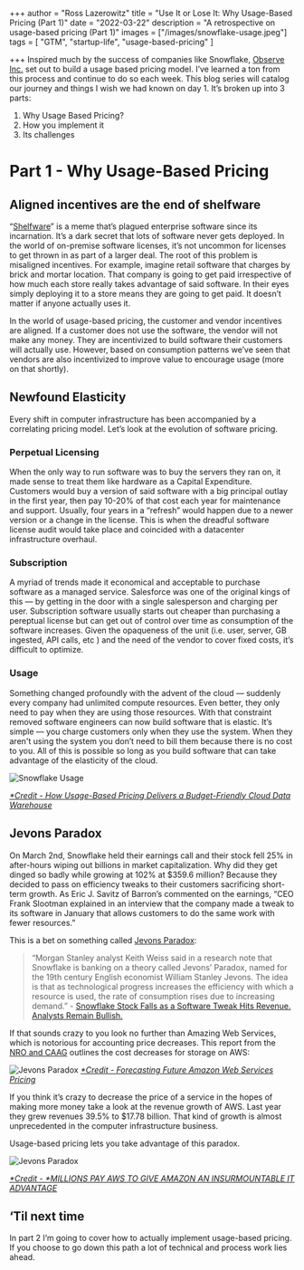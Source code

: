 +++
author = "Ross Lazerowitz"
title = "Use It or Lose It: Why Usage-Based Pricing (Part 1)"
date = "2022-03-22"
description = "A retrospective on usage-based pricing (Part 1)"
images = ["/images/snowflake-usage.jpeg"]
tags = [
    "GTM",
    "startup-life",
    "usage-based-pricing"
]

+++
Inspired much by the success of companies like Snowflake, [Observe Inc.](https://observeinc.com/) set out to build a usage based pricing model. I’ve learned a ton from this process and continue to do so each week. This blog series will catalog our journey and things I wish we had known on day 1. It’s broken up into 3 parts:
1. Why Usage Based Pricing?
2. How you implement it
3. Its challenges

<!--more-->

# Part 1 - Why Usage-Based Pricing
## Aligned incentives are the end of shelfware
“[Shelfware](https://www.techtarget.com/searchsap/definition/shelfware#:~:text=Shelfware%20is%20slang%20for%20software,of%20working%20with%20legacy%20applications.)” is a meme that’s plagued enterprise software since its incarnation. It’s a dark secret that lots of software never gets deployed. In the world of on-premise software licenses, it’s not uncommon for licenses to get thrown in as part of a larger deal. The root of this problem is misaligned incentives. For example, imagine retail software that charges by brick and mortar location. That company is going to get paid irrespective of how much each store really takes advantage of said software. In their eyes simply deploying it to a store means they are going to get paid. It doesn’t matter if anyone actually uses it. 

In the world of usage-based pricing, the customer and vendor incentives are aligned. If a customer does not use the software, the vendor will not make any money. They are incentivized to build software their customers will actually use. However, based on consumption patterns we’ve seen that vendors are also incentivized to improve value to encourage usage (more on that shortly).

## Newfound Elasticity
Every shift in computer infrastructure has been accompanied by a correlating pricing model. Let’s look at the evolution of software pricing.

### Perpetual Licensing
When the only way to run software was to buy the servers they ran on, it made sense to treat them like hardware as a Capital Expenditure. Customers would buy a version of said software with a big principal outlay in the first year, then pay 10-20% of that cost each year for maintenance and support. Usually, four years in a “refresh” would happen due to a newer version or a change in the license. This is when the dreadful software license audit would take place and coincided with a datacenter infrastructure overhaul.

### Subscription
A myriad of trends made it economical and acceptable to purchase software as a managed service. Salesforce was one of the original kings of this — by getting in the door with a single salesperson and charging per user. Subscription software usually starts out cheaper than purchasing a pereptual license but can get out of control over time as consumption of the software increases. Given the opaqueness of the unit (i.e. user, server, GB ingested, API calls, etc ) and the need of the vendor to cover fixed costs, it’s difficult to optimize.

### Usage
Something changed profoundly with the advent of the cloud — suddenly every company had unlimited compute resources. Even better, they only need to pay when they are using those resources. With that constraint removed software engineers can now build software that is elastic. It’s simple — you charge customers only when they use the system. When they aren't using the system you don’t need to bill them because there is no cost to you. All of this is possible so long as you build software that can take advantage of the elasticity of the cloud.

![Snowflake Usage](/images/snowflake-usage.jpeg)

*[*Credit - How Usage-Based Pricing Delivers a Budget-Friendly Cloud Data Warehouse](https://www.snowflake.com/blog/how-usage-based-pricing-delivers-a-budget-friendly-cloud-data-warehouse/)*

## Jevons Paradox
On March 2nd, Snowflake held their earnings call and their stock fell 25% in after-hours wiping out billions in market capitalization. Why did they get dinged so badly while growing at 102% at $359.6 million? Because they decided to pass on efficiency tweaks to their customers sacrificing short-term growth. As Eric J. Savitz of Barron’s commented on the earnings,  “CEO Frank Slootman explained in an interview that the company made a tweak to its software in January that allows customers to do the same work with fewer resources.” 

This is a bet on something called [Jevons Paradox](https://en.wikipedia.org/wiki/Jevons_paradox#:~:text=In%20economics%2C%20the%20Jevons%20paradox,rises%20due%20to%20increasing%20demand.):

> “Morgan Stanley analyst Keith Weiss said in a research note that Snowflake is banking on a theory called Jevons’ Paradox, named for the 19th century English economist William Stanley Jevons. The idea is that as technological progress increases the efficiency with which a resource is used, the rate of consumption rises due to increasing demand.” - [Snowflake Stock Falls as a Software Tweak Hits Revenue. Analysts Remain Bullish.](https://www.barrons.com/articles/snowflake-stock-falls-as-a-software-tweak-hits-revenue-analysts-remain-bullish-51646333077?reflink=article_emailShare)


If that sounds crazy to you look no further than Amazing Web Services, which is notorious for accounting price decreases. This report from the [NRO and CAAG](https://www.iceaaonline.com/ready/wp-content/uploads/2019/06/CC06-Paper-Forecasting-Future-Amazon-Web-Services-Pricing-Souiri.pdf) outlines the cost decreases for storage on AWS:

![Jevons Paradox](/images/s3-jevon.png)
*[*Credit - Forecasting Future Amazon Web Services Pricing](https://www.iceaaonline.com/ready/wp-content/uploads/2019/06/CC06-Paper-Forecasting-Future-Amazon-Web-Services-Pricing-Souiri.pdf)*

If you think it’s crazy to decrease the price of a service in the hopes of making more money take a look at the revenue growth of AWS. Last year they grew revenues 39.5% to $17.78 billion. That kind of growth is almost unprecedented in the computer infrastructure business.

Usage-based pricing lets you take advantage of this paradox.

![Jevons Paradox](/images/aws-rev.jpeg)

*[*Credit - *MILLIONS PAY AWS TO GIVE AMAZON AN INSURMOUNTABLE IT ADVANTAGE](https://www.nextplatform.com/2022/02/04/millions-pay-aws-to-give-amazon-an-insurmountable-it-advantage/)*

## ‘Til next time
In part 2 I’m going to cover how to actually implement usage-based pricing. If you choose to go down this path a lot of technical and process work lies ahead.

